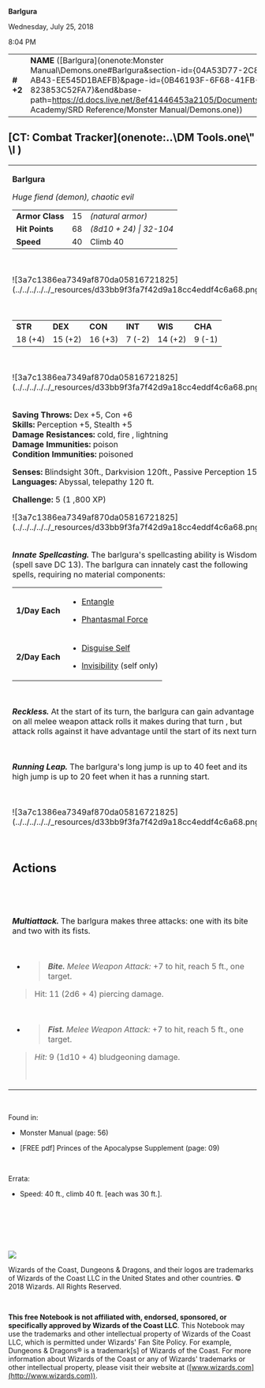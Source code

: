 
**Barlgura**

Wednesday, July 25, 2018

8:04 PM

|           |                                                                                                                                                                                                                                                                                                |        |        |        |     |       |         |
|-----------|------------------------------------------------------------------------------------------------------------------------------------------------------------------------------------------------------------------------------------------------------------------------------------------------|--------|--------|--------|-----|-------|---------|
| **\# +2** | **NAME** ([Barlgura](onenote:Monster Manual\\Demons.one#Barlgura&section-id={04A53D77-2C8D-449A-AB43-EE545D1BAEFB}&page-id={0B46193F-6F68-41FB-88F6-823853C52FA7}&end&base-path=https://d.docs.live.net/8ef41446453a2105/Documents/Adventure Academy/SRD Reference/Monster Manual/Demons.one)) | **15** | **68** | **68** | \-  | Notes | 1800 XP |

## [CT: Combat Tracker](onenote:..\\DM Tools.one\\" \l )

<table><tbody><tr class="odd"><td><p><strong>Barlgura</strong></p><p><em>Huge fiend (demon), chaotic evil<br />
</em></p><table><tbody><tr class="odd"><td><strong>Armor Class</strong></td><td>15</td><td><em>(natural armor)</em></td></tr><tr class="even"><td><strong>Hit Points</strong></td><td>68</td><td><em>(8d10 + 24) | 32-104</em></td></tr><tr class="odd"><td><strong>Speed</strong></td><td>40</td><td>Climb 40</td></tr></tbody></table><p> </p><p>![3a7c1386ea7349af870da05816721825](../../../../../_resources/d33bb9f3fa7f42d9a18cc4eddf4c6a68.png)</p><p> </p><table><tbody><tr class="odd"><td><strong>STR</strong></td><td><strong>DEX</strong></td><td><strong>CON</strong></td><td><strong>INT</strong></td><td><strong>WIS</strong></td><td><strong>CHA</strong></td></tr><tr class="even"><td>18 (+4)</td><td>15 (+2)</td><td>16 (+3)</td><td>7 (-2)</td><td>14 (+2)</td><td>9 (-1)</td></tr></tbody></table><p> </p><p>![3a7c1386ea7349af870da05816721825](../../../../../_resources/d33bb9f3fa7f42d9a18cc4eddf4c6a68.png)</p><p><strong><br />
Saving Throws:</strong> Dex +5, Con +6<br />
<strong>Skills:</strong> Perception +5, Stealth +5<br />
<strong>Damage Resistances:</strong> cold, fire , lightning<br />
<strong>Damage Immunities:</strong> poison<br />
<strong>Condition Immunities:</strong> poisoned</p><p><strong>Senses:</strong> Blindsight 30ft., Darkvision 120ft., Passive Perception 15<br />
<strong>Languages:</strong> Abyssal, telepathy 120 ft.</p><p><strong>Challenge:</strong> 5 (1 ,800 XP)</p><p>![3a7c1386ea7349af870da05816721825](../../../../../_resources/d33bb9f3fa7f42d9a18cc4eddf4c6a68.png)</p><p><em><strong><br />
Innate Spellcasting.</strong></em> The barlgura's spellcasting ability is Wisdom (spell save DC 13). The barlgura can innately cast the following spells, requiring no material components:</p><table><tbody><tr class="odd"><td><strong>1/Day Each</strong></td><td><ul><li><p><a href="onenote:..\\Spellbook\\E-F.one#Entangle&amp;section-id={9D76DF92-D437-4006-8BCF-40C1CDF7C609}&amp;page-id={C0F260C7-C2EA-4832-B6B3-BAC3D9977F1F}&amp;end&amp;base-path=https://d.docs.live.net/8ef41446453a2105/Documents/Adventure Academy/SRD Reference">Entangle</a></p></li><li><p><a href="onenote:..\\Spellbook\\O-P.one#Phantasmal Force&amp;section-id={DB04CEA8-E926-4D06-9A7A-CB0AD7D8E13F}&amp;page-id={4A76D14C-80AA-4CF3-891B-88CB024FCE06}&amp;end&amp;base-path=https://d.docs.live.net/8ef41446453a2105/Documents/Adventure Academy/SRD Reference">Phantasmal Force</a></p></li></ul></td></tr><tr class="even"><td><strong>2/Day Each</strong></td><td><ul><li><p><a href="onenote:..\\Spellbook\\C-D.one#Disguise Self&amp;section-id={007039C0-7592-4988-AFCF-88060A04A402}&amp;page-id={102130B8-E675-47EB-8AEF-3DAC6349193D}&amp;end&amp;base-path=https://d.docs.live.net/8ef41446453a2105/Documents/Adventure Academy/SRD Reference">Disguise Self</a></p></li><li><p><a href="onenote:..\\Spellbook\\I-J.one#Invisibility&amp;section-id={881519A1-AA79-4980-93EA-9897CE839F1C}&amp;page-id={EB080793-FF23-4636-B857-3A5AC4EC3913}&amp;end&amp;base-path=https://d.docs.live.net/8ef41446453a2105/Documents/Adventure Academy/SRD Reference">Invisibility</a> (self only)</p></li></ul></td></tr></tbody></table><p> </p><p><em><strong>Reckless.</strong></em> At the start of its turn, the barlgura can gain advantage on all melee weapon attack rolls it makes during that turn , but attack rolls against it have advantage until the start of its next turn.</p><p> </p><p><em><strong>Running Leap.</strong></em> The barlgura's long jump is up to 40 feet and its high jump is up to 20 feet when it has a running start.</p><p> </p><p>![3a7c1386ea7349af870da05816721825](../../../../../_resources/d33bb9f3fa7f42d9a18cc4eddf4c6a68.png)</p><p> </p><h2 id="actions"><strong>Actions</strong></h2><h2 id="section"> </h2><p><em><strong>Multiattack.</strong></em> The barlgura makes three attacks: one with its bite and two with its fists.</p><p> </p><ul><li><blockquote><p><em><strong>Bite.</strong> Melee Weapon Attack:</em> +7 to hit, reach 5 ft., one target.</p></blockquote></li></ul><blockquote><p>Hit: 11 (2d6 + 4) piercing damage.</p></blockquote><p> </p><ul><li><blockquote><p><em><strong>Fist.</strong> Melee Weapon Attack:</em> +7 to hit, reach 5 ft., one target.</p></blockquote></li></ul><blockquote><p><em>Hit:</em> 9 (1d10 + 4) bludgeoning damage.</p><p> </p></blockquote></td></tr></tbody></table>

 

Found in:

-   Monster Manual (page: 56)

-   \[FREE pdf\] Princes of the Apocalypse Supplement (page: 09)

 

Errata:

-   Speed: 40 ft., climb 40 ft. \[each was 30 ft.\].

 

 

 

![](tmp\media\image2.png)

Wizards of the Coast, Dungeons & Dragons, and their logos are trademarks of Wizards of the Coast LLC in the United States and other countries. © 2018 Wizards. All Rights Reserved.

 

**This free Notebook is not affiliated with, endorsed, sponsored, or specifically approved by Wizards of the Coast LLC**. This Notebook may use the trademarks and other intellectual property of Wizards of the Coast LLC, which is permitted under Wizards' Fan Site Policy. For example, Dungeons & Dragons® is a trademark\[s\] of Wizards of the Coast. For more information about Wizards of the Coast or any of Wizards' trademarks or other intellectual property, please visit their website at ([www.wizards.com](http://www.wizards.com)).

